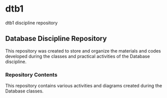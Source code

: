 # dtb1  
dtb1 discipline repository

## Database Discipline Repository  
This repository was created to store and organize the materials and codes developed during the classes and practical activities of the Database discipline.

### Repository Contents  
This repository contains various activities and diagrams created during the Database classes.
